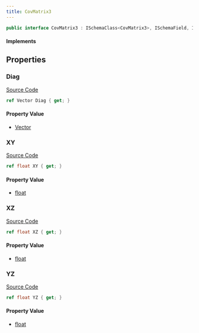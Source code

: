 ```yaml
---
title: CovMatrix3
---
```


```csharp
public interface CovMatrix3 : ISchemaClass<CovMatrix3>, ISchemaField, ISchemaClass, INativeHandle
```

#### Implements

## Properties

### Diag

[Source Code](https://github.com/swiftly-solution/swiftlys2/blob/beta/managed/src/SwiftlyS2.Generated/Schemas/Interfaces/CovMatrix3.cs#L16)

```csharp
ref Vector Diag { get; }
```

#### Property Value

- [Vector](/docs/api/shared/natives/vector)

### XY

[Source Code](https://github.com/swiftly-solution/swiftlys2/blob/beta/managed/src/SwiftlyS2.Generated/Schemas/Interfaces/CovMatrix3.cs#L18)

```csharp
ref float XY { get; }
```

#### Property Value

- [float](https://learn.microsoft.com/dotnet/api/system.single)

### XZ

[Source Code](https://github.com/swiftly-solution/swiftlys2/blob/beta/managed/src/SwiftlyS2.Generated/Schemas/Interfaces/CovMatrix3.cs#L20)

```csharp
ref float XZ { get; }
```

#### Property Value

- [float](https://learn.microsoft.com/dotnet/api/system.single)

### YZ

[Source Code](https://github.com/swiftly-solution/swiftlys2/blob/beta/managed/src/SwiftlyS2.Generated/Schemas/Interfaces/CovMatrix3.cs#L22)

```csharp
ref float YZ { get; }
```

#### Property Value

- [float](https://learn.microsoft.com/dotnet/api/system.single)

